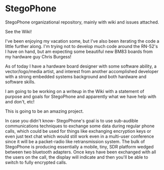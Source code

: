# StegoPhone
StegoPhone organizational repository, mainly with wiki and issues attached.

See the Wiki!

I've been enjoying my vacation some, but I've also been iterating the code a little further along. I'm trying not to develop much code around the RN-52's I have on hand, but am expecting some beautiful new BM83 boards from my hardware guy Chris Burgess!

As of today I have a hardware board designer with some software ability, a vector/logo/media artist, and interest from another accomplished developer with a strong embedded systems background and both hardware and software skills.

I am going to be working on a writeup in the Wiki with a statement of purpose and goals for StegoPhone and apparently what we have help with and don't, etc!

This is going to be an amazing project.

In case you didn't know- StegoPhone's goal is to use sub-audible communications techniques to exchange some data during regular phone calls, which could be used for things like exchanging encryption keys or even just text chat which would still work even in a multi-user conference since it will be a packet-radio like retransmission system. The bulk of StegoPhone is producing essentially a mobile, tiny, SDR platform wedged between two bluetooth adapters. Once keys have been exchanged with all the users on the call, the display will indicate and then you'll be able to switch to fully encrypted calls.
